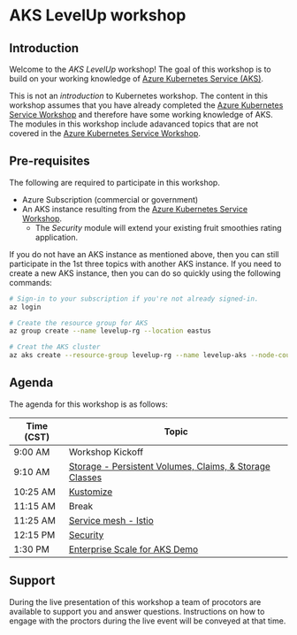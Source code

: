 # AKS LevelUp workshop

## Introduction

Welcome to the _AKS LevelUp_ workshop!  The goal of this workshop is to build on your working knowledge of [Azure Kubernetes Service (AKS)](https://docs.microsoft.com/en-us/azure/aks/intro-kubernetes).

This is not an _introduction_ to Kubernetes workshop.  The content in this workshop assumes that you have already completed the [Azure Kubernetes Service Workshop](https://docs.microsoft.com/en-us/learn/modules/aks-workshop/) and therefore have some working knowledge of AKS.  The modules in this workshop include adavanced topics that are not covered in the [Azure Kubernetes Service Workshop](https://docs.microsoft.com/en-us/learn/modules/aks-workshop/).

## Pre-requisites

The following are required to participate in this workshop.

- Azure Subscription (commercial or government)
- An AKS instance resulting from the [Azure Kubernetes Service Workshop](https://docs.microsoft.com/en-us/learn/modules/aks-workshop/).
  - The _Security_ module will extend your existing fruit smoothies rating application.

If you do not have an AKS instance as mentioned above, then you can still participate in the 1st three topics with another AKS instance. If you need to create a new AKS instance, then you can do so quickly using the following commands:

```bash
# Sign-in to your subscription if you're not already signed-in.
az login

# Create the resource group for AKS
az group create --name levelup-rg --location eastus

# Creat the AKS cluster
az aks create --resource-group levelup-rg --name levelup-aks --node-count 2 --generate-ssh_keys
```


## Agenda

The agenda for this workshop is as follows:

| Time (CST) | Topic |
| --- | --- |
| 9:00 AM | Workshop Kickoff |
| 9:10 AM | [Storage - Persistent Volumes, Claims, & Storage Classes](./storage/README.md) |
| 10:25 AM | [Kustomize](./kustomize/readme.md) |
| 11:15 AM | Break |
| 11:25 AM | [Service mesh - Istio ](./ServceMesh/readme.md) |
| 12:15 PM | [Security](./Security/readme.md) |
| 1:30 PM | [Enterprise Scale for AKS Demo](https://github.com/Azure/caf-terraform-landingzones-starter/tree/starter/enterprise_scale/construction_sets/aks/online/aks_secure_baseline) |


## Support

During the live presentation of this workshop a team of procotors are available to support you and answer questions.  Instructions on how to engage with the proctors during the live event will be conveyed at that time.